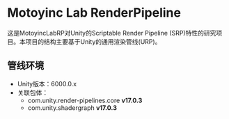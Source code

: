 # Motoyinc Lab RenderPipeline

这是MotoyincLabRP对Unity的Scriptable Render Pipeline (SRP)特性的研究项目。本项目的结构主要基于Unity的通用渲染管线(URP)。

## 管线环境

- Unity版本：6000.0.x
- 关联包体：
  - com.unity.render-pipelines.core  **v17.0.3**
  - com.unity.shadergraph **v17.0.3**